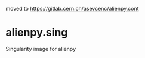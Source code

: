 moved to https://gitlab.cern.ch/asevcenc/alienpy.cont

# alienpy.sing
Singularity image for alienpy
